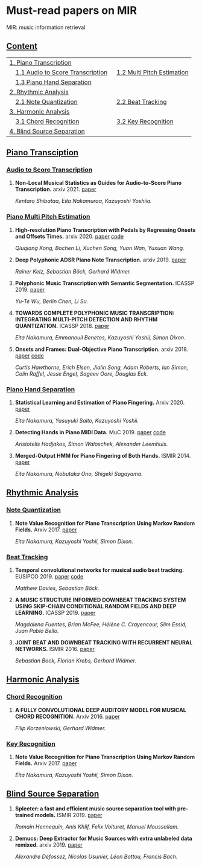 # Must-read papers on MIR
MIR: music information retrieval


## [Content](#content)
<table>
<tr><td colspan="2"><a href="#piano-transcription">1. Piano Transcription</a></td></tr>
<tr>
    <td>&emsp;<a href="#audio-to-score-transcriptions">1.1 Audio to Score Transcription</a></td>
    <td>&ensp;<a href="#Piano-Multi-Pitch-Estimation">1.2 Multi Pitch Estimation</a></td>
</tr>   
<tr>
    <td>&emsp;<a href="#Piano-Hand-Separationn">1.3 Piano Hand Separation</a></td>
    <td></td>
</tr>   
<tr><td colspan="2"><a href="#Rhythmic-Analysis">2. Rhythmic Analysis</a></td></tr>
<tr>
    <td>&emsp;<a href="#Note-Quantization">2.1 Note Quantization</a></td>
    <td>&ensp;<a href="#Beat-Trackingn">2.2 Beat Tracking</a></td>
</tr>   
<tr><td colspan="2"><a href="#Harmonic-Analysis">3. Harmonic Analysis</a></td></tr>
<tr>
    <td>&emsp;<a href="#Chord-Recognition">3.1 Chord Recognition</a></td>
    <td>&ensp;<a href="#Key-Recognition">3.2 Key Recognition</a></td>
</tr>
<tr><td colspan="2"><a href="#Blind-Source-Separation">4. Blind Source Separation</a></td></tr>
</table>

## [Piano Transciption](#content) 

### [Audio to Score Transcription](#content)
1. **Non-Local Musical Statistics as Guides for Audio-to-Score Piano Transcription.** arxiv 2021. [paper](https://arxiv.org/pdf/2008.12710.pdf)

    *Kentaro Shibataa, Eita Nakamuraa, Kazuyoshi Yoshiia.* 
    

### [Piano Multi Pitch Estimation](#content)

1. **High-resolution Piano Transcription with Pedals by Regressing Onsets and Offsets Times.** arxiv 2020. 
[paper](https://arxiv.org/pdf/2010.01815.pdf) [code](https://github.com/bytedance/piano_transcription)

    *Qiuqiang Kong, Bochen Li, Xuchen Song, Yuan Wan, Yuxuan Wang.* 
    
1. **Deep Polyphonic ADSR Piano Note Transcription.** arxiv 2019. [paper](https://arxiv.org/pdf/1906.09165.pdf)

    *Rainer Kelz, Sebastian Böck, Gerhard Widmer.* 
    
1. **Polyphonic Music Transcription with Semantic Segmentation.** ICASSP 2019. [paper](https://ieeexplore.ieee.org/document/8682605/)

    *Yu-Te Wu, Berlin Chen, Li Su.* 
    
1. **TOWARDS COMPLETE POLYPHONIC MUSIC TRANSCRIPTION: INTEGRATING MULTI-PITCH DETECTION AND RHYTHM QUANTIZATION.** ICASSP 2018. [paper](https://eita-nakamura.github.io/articles/AudioAndMIDITranscription_ICASSP2018.pdf)

    *Eita Nakamura, Emmanouil Benetos, Kazuyoshi Yoshii, Simon Dixon.* 
    
1. **Onsets and Frames: Dual-Objective Piano Transcription.** arxiv 2018. 
[paper](https://arxiv.org/pdf/1710.11153.pdf) [code](https://github.com/magenta/magenta/tree/master/magenta/models/onsets_frames_transcription)

    *Curtis Hawthorne, Erich Elsen, Jialin Song, Adam Roberts, Ian Simon, Colin Raffel, Jesse Engel, Sageev Oore, Douglas Eck.* 


### [Piano Hand Separation](#content)

1. **Statistical Learning and Estimation of Piano Fingering.** Arxiv 2020. [paper](https://arxiv.org/pdf/1904.10237.pdf)

    *Eita Nakamura, Yasuyuki Saito, Kazuyoshi Yoshii.* 
    
1. **Detecting Hands in Piano MIDI Data.** MuC 2019. 
[paper](http://www.cemfi.de/wp-content/papercite-data/pdf/hadjakos-2019-detectinghands.pdf) [code](https://github.com/cemfi/hannds)

    *Aristotelis Hadjakos, Simon Waloschek, Alexander Leemhuis.* 
    
1. **Merged-Output HMM for Piano Fingering of Both Hands.** ISMIR 2014. [paper](https://zenodo.org/record/1415152#.YK8zzKgzaUk)

    *Eita Nakamura, Nobutaka Ono, Shigeki Sagayama.* 


## [Rhythmic Analysis](#content) 


### [Note Quantization](#content)

1. **Note Value Recognition for Piano Transcription Using Markov Random Fields.** Arxiv 2017. [paper](https://arxiv.org/pdf/1703.08144.pdf)

    *Eita Nakamura, Kazuyoshi Yoshii, Simon Dixon.* 
    
    
### [Beat Tracking](#content)

1. **Temporal convolutional networks for musical audio beat tracking.** EUSIPCO 2019. 
[paper](http://telecom.inesctec.pt/~mdavies/pdfs/DaviesBoeck19-eusipco.pdf) [code](https://github.com/ben-hayes/beat-tracking-tcn)

    *Matthew Davies, Sebastian Böck.* 

1. **A MUSIC STRUCTURE INFORMED DOWNBEAT TRACKING SYSTEM USING SKIP-CHAIN CONDITIONAL RANDOM FIELDS AND DEEP LEARNING.** ICASSP 2019. [paper](https://brianmcfee.net/papers/icassp2019_beat.pdf)

    *Magdalena Fuentes, Brian McFee, Hélène C. Crayencour, Slim Essid, Juan Pablo Bello.* 

1. **JOINT BEAT AND DOWNBEAT TRACKING WITH RECURRENT NEURAL NETWORKS.** ISMIR 2016. [paper](http://www.cp.jku.at/research/papers/Boeck_etal_ISMIR_2016.pdf)

    *Sebastian Bock, Florian Krebs, Gerhard Widmer.* 


## [Harmonic Analysis](#content) 

### [Chord Recognition](#content)

1. **A FULLY CONVOLUTIONAL DEEP AUDITORY MODEL FOR MUSICAL CHORD RECOGNITION.** Arxiv 2016. [paper](https://arxiv.org/pdf/1612.05082.pdf)

    *Filip Korzeniowski, Gerhard Widmer.* 


### [Key Recognition](#content)

1. **Note Value Recognition for Piano Transcription Using Markov Random Fields.** Arxiv 2017. [paper](https://arxiv.org/pdf/1703.08144.pdf)

    *Eita Nakamura, Kazuyoshi Yoshii, Simon Dixon.* 
    

## [Blind Source Separation](#content) 

1. **Spleeter: a fast and efficient music source separation tool with pre-trained models.** ISMIR 2019. [paper](https://archives.ismir.net/ismir2019/latebreaking/000036.pdf)

    *Romain Hennequin, Anis Khlif, Felix Voituret, Manuel Moussallam.* 

1. **Demucs: Deep Extractor for Music Sources with extra unlabeled data remixed.** arxiv 2019. [paper](https://arxiv.org/pdf/1909.01174.pdf)

    *Alexandre Défossez, Nicolas Usunier, Léon Bottou, Francis Bach.* 
